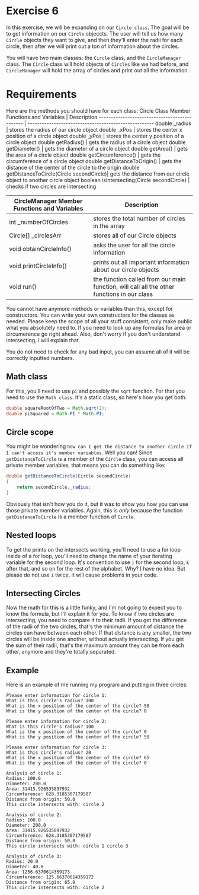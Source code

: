 # Exercise 6
In this exercise, we will be expanding on our `Circle class`. The goal will be to get information on our `Circle` objeccts. The user will tell us how many `Circle` objects they want to give, and then they'll enter the radii for each circle, then after we will print out a ton of information about the circles.

You will have two main classes: the `Circle` class, and the `CircleManager` class. The `Circle` class will hold objects of `Circles` like we had before, and `CircleManager` will hold the array of circles and print out all the information.

# Requirements
Here are the methods you should have for each class:
Circle Class Member Functions and Variables    | Description
---------------------------------------------- | -----------------------------------------------------
double _radius	                               | stores the radius of our circle object
double _xPos                                   | stores the center x position of a circle object
double _yPos                                   | stores the center y position of a circle object
double getRadius()                             | gets the radius of a circle object
double getDiameter()                           | gets the diameter of a circle object
double getArea()                               | gets the area of a circle object
double getCircumference()                      | gets the circumference of a circle object
double getDistanceToOrigin()                   | gets the distance of the center of the circle to the origin
double getDistanceToCircle(Circle secondCircle)| gets the distance from our circle object to another circle object
boolean isIntersecting(Circle secondCircle)    | checks if two circles are intersecting

CircleManager Member Functions and Variables   | Description
---------------------------------------------- | -----------------------------------------------------
int _numberOfCircles                           | stores the total number of circles in the array
Circle[] _circlesArr                           | stores all of our Circle objects
void obtainCircleInfo()                        | asks the user for all the circle information
void printCircleInfo()                         | prints out all important information about our circle objects
void run()                                     | the function called from our main function, will call all the other functions in our class

You cannot have anymore methods or variables than this, except for constructors. You can write your own constructors for the classes as needed.
Please keep the scope of all your stuff consistent, only make public what you absolutely need to.
If you need to look up any formulas for area or circumerence go right ahead.
Also, don't worry if you don't understand intersecting, I will explain that

You do not need to check for any bad input, you can assume all of it will be correctly inputted numbers.

## Math class
For this, you'll need to use `pi` and possibly the `sqrt` funciton. For that you need to use the `Math class`. It's a static class, so here's how you get both:
```Java
double squareRootOfTwo = Math.sqrt(2);
double piSquared = Math.PI * Math.PI;
```

## Circle scope
You might be wondering `how can I get the distance to another circle if I can't access it's member variables`. Well you can! Since `getDistanceToCircle` is a member of the `Circle` class, you can access all private member variables, that means you can do something like:
```Java
double getDistanceToCircle(Circle secondCircle)
{
    return secondCircle._radius;
}
```
Obviously that isn't how you do it, but it was to show you how you can use those private member variables. Again, this is *only* because the function `getDistanceToCircle` is a member function of `Circle`.

## Nested loops
To get the prints on the intersects working, you'll need to use a for loop inside of a for loop, you'll need to change the name of your iterating variable for the second loop. It's convention to use `j` for the second loop, `k` after that, and so on for the rest of the alphabet. Why? I have no idea. But please do not use `i` twice, it will cause problems in your code.

## Intersecting Circles
Now the math for this is a little funky, and I'm not going to expect you to know the formula, but I'll explain it for you. To know if two circles are intersecting, you need to compare it to their radii. If you get the difference of the radii of the two circles, that's the minimum amount of distance the circles can have between each other. If that distance is any smaller, the two circles will be inside one another, without actually intersecting. If you get the sum of their radii, that's the maximum amount they can be from each other, anymore and they're totally separated.

## Example
Here is an example of me running my program and putting in three circles:
```
Please enter information for circle 1:
What is this circle's radius? 100
What is the x position of the center of the circle? 50
What is the y position of the center of the circle? 0

Please enter information for circle 2:
What is this circle's radius? 100
What is the x position of the center of the circle? 0
What is the y position of the center of the circle? 50

Please enter information for circle 3:
What is this circle's radius? 20
What is the x position of the center of the circle? 65
What is the y position of the center of the circle? 0

Analysis of circle 1:
Radius: 100.0
Diameter: 200.0
Area: 31415.926535897932
Circumference: 628.3185307179587
Distance from origin: 50.0
This circle intersects with: circle 2 

Analysis of circle 2:
Radius: 100.0
Diameter: 200.0
Area: 31415.926535897932
Circumference: 628.3185307179587
Distance from origin: 50.0
This circle intersects with: circle 1 circle 3 

Analysis of circle 3:
Radius: 20.0
Diameter: 40.0
Area: 1256.6370614359173
Circumference: 125.66370614359172
Distance from origin: 65.0
This circle intersects with: circle 2 
```